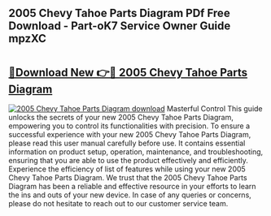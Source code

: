 ## 2005 Chevy Tahoe Parts Diagram PDf Free Download - Part-oK7 Service Owner Guide mpzXC

# <h2><a href="http://dfir3r.blite.top/?on=2005+Chevy+Tahoe+Parts+Diagram">🔗Download New 👉🔴 2005 Chevy Tahoe Parts Diagram</a></h2>

[![2005 Chevy Tahoe Parts Diagram download](https://i.imgur.com/lujVjoI.png)](http://dfir3r.blite.top/?on=2005+Chevy+Tahoe+Parts+Diagram)
Masterful Control This guide unlocks the secrets of your new 2005 Chevy Tahoe Parts Diagram, empowering you to control its functionalities with precision. To ensure a successful experience with your new 2005 Chevy Tahoe Parts Diagram, please read this user manual carefully before use. It contains essential information on product setup, operation, maintenance, and troubleshooting, ensuring that you are able to use the product effectively and efficiently. Experience the efficiency of list of features while using your new 2005 Chevy Tahoe Parts Diagram. We trust that the 2005 Chevy Tahoe Parts Diagram has been a reliable and effective resource in your efforts to learn the ins and outs of your new device. In case of any queries or concerns, please do not hesitate to reach out to our customer service team.
